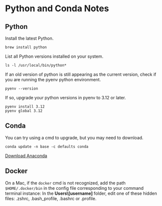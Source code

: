# Python and Conda Notes

## Python

Install the latest Python.

	brew install python

List all Python versions installed on your system.

	ls -l /usr/local/bin/python*

If an old version of python is still appearing as the current version,
check if you are running the pyenv python environment.

	pyenv --version

If so, upgrade your python versions in pyenv to 3.12 or later.

	pyenv install 3.12
	pyenv global 3.12


## Conda

You can try using a cmd to upgrade, but you may need to download.

	conda update -n base -c defaults conda

[Download Anaconda](https://www.anaconda.com/download)


## Docker

On a Mac, if the `docker` cmd is not recognized, add the path `$HOME/.docker/bin` in the config file corresponding to your command terminal instance:  In the **Users\\[username]** folder, edit one of these hidden files: .zshrc, .bash_profile, .bashrc or .profile.

<!--
Probably not needed:

Run if your version of conda won't update on your Mac. [source](https://stackoverflow.com/questions/75988022/conda-wont-update-on-macos)

	brew install python &&
	conda install -n base -c defaults 'conda>=24.3.0'

For the python install, you may also need to run:

	xcode-select --install

Type "python" followed by hitting tab key to see your python versions.

Make python3.12 (or a newer version) the main version on your system:

https://stackoverflow.com/questions/74343871/how-do-i-fix-my-python-version-showing-up-in-terminal

	# If you already have a python sym-link or binary file there, rename it
	sudo mv /usr/local/bin/python /usr/local/bin/python-

	# create sym-link to python3.11
	sudo ln -s `which python3.12` /usr/local/bin/python

	# check the version
	python --version
-->

<!--

After running brew install python

Says 3.12, but python --version returns 3.8.5

==> No broken dependents to reinstall!
==> Caveats
==> python@3.12
Python has been installed as
  /usr/local/bin/python3

Unversioned symlinks `python`, `python-config`, `pip` etc. pointing to
`python3`, `python3-config`, `pip3` etc., respectively, have been installed into
  /usr/local/opt/python@3.12/libexec/bin

See: https://docs.brew.sh/Homebrew-and-Python
==> pipx
zsh completions have been installed to:
  /usr/local/share/zsh/site-functions
==> postgresql@14
This formula has created a default database cluster with:
  initdb --locale=C -E UTF-8 /usr/local/var/postgresql@14
For more details, read:
  https://www.postgresql.org/docs/14/app-initdb.html

To start postgresql@14 now and restart at login:
  brew services start postgresql@14
Or, if you don't want/need a background service you can just run:
  /usr/local/opt/postgresql@14/bin/postgres -D /usr/local/var/postgresql@14
 -->
